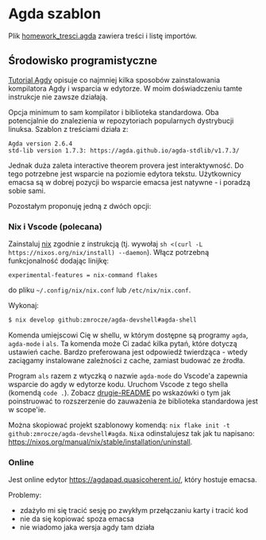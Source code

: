 
# Agda szablon

Plik [homework_tresci.agda](./homework_tresci.agda) zawiera treści i listę importów.

## Środowisko programistyczne

[Tutorial Agdy](https://agda.readthedocs.io/en/v2.6.0.1/getting-started/) opisuje co najmniej kilka sposobów zainstalowania kompilatora Agdy i wsparcia w edytorze.
W moim doświadczeniu tamte instrukcje nie zawsze działają.

Opcja minimum to sam kompilator i biblioteka standardowa. Oba potencjalnie do znalezienia w repozytoriach popularnych dystrybucji linuksa. Szablon z treściami działa z:

```
Agda version 2.6.4
std-lib version 1.7.3: https://agda.github.io/agda-stdlib/v1.7.3/
```

Jednak duża zaleta interactive theorem provera jest interaktywność. Do tego potrzebne jest wsparcie na poziomie edytora tekstu. Użytkownicy emacsa są w dobrej pozycji bo wsparcie emacsa jest natywne - i poradzą sobie sami.

Pozostałym proponuję jedną z dwóch opcji:

### Nix i Vscode (polecana)

Zainstaluj [nix](https://nixos.org/download/) zgodnie z instrukcją (tj. wywołaj `sh <(curl -L https://nixos.org/nix/install) --daemon`). Włącz potrzebną funkcjonalność dodając linijkę:

```
experimental-features = nix-command flakes
```

do pliku `~/.config/nix/nix.conf` lub `/etc/nix/nix.conf`.

Wykonaj:

```bash
$ nix develop github:zmrocze/agda-devshell#agda-shell
```

Komenda umiejscowi Cię w shellu, w którym dostępne są programy `agda`, `agda-mode` i `als`. Ta komenda może Ci zadać kilka pytań, które dotyczą ustawień cache. Bardzo preferowana jest odpowiedź twierdząca - wtedy zaciągamy instalowane zależności z cache, zamiast budować ze źrodła.

Program `als` razem z wtyczką o nazwie `agda-mode` do Vscode'a zapewnia wsparcie do agdy w edytorze kodu. Uruchom Vscode z tego shella (komendą `code .`). Zobacz [drugie-README](https://github.com/zmrocze/agda-devshell/blob/main/README.md) po wskazówki o tym jak poinstruować to rozszerzenie do zauważenia że biblioteka standardowa jest w scope'ie.

Można skopiować projekt szablonowy komendą: `nix flake init -t github:zmrocze/agda-devshell#agda`.
`Nix`a odinstalujesz tak jak tu napisano: https://nixos.org/manual/nix/stable/installation/uninstall.

### Online

Jest online edytor https://agdapad.quasicoherent.io/, który hostuje emacsa.

Problemy:

 - zdażyło mi się tracić sesję po zwykłym przełączaniu karty i tracić kod
 - nie da się kopiować spoza emacsa
 - nie wiadomo jaka wersja agdy tam działa
